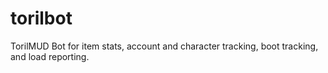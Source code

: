 torilbot
========

TorilMUD Bot for item stats, account and character tracking, boot tracking, and load reporting.